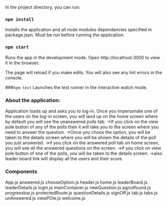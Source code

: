 
In the project directory, you can run:
### `npm install`
Installs the application and all node modules dependancies specified in package.jspn. Must be run before running the application.

### `npm start`

Runs the app in the development mode.
Open http://localhost:3000 to view it in the browser.

The page will reload if you make edits.
You will also see any lint errors in the console.

###`npm test`
Launches the test runner in the interactive watch mode.


### About the application:

Application loads up and asks you to log-in. Once you impersonate one of the users on the log-in screen, you will land up on the home screen where by default you will see the unanswered polls tab. 
->If you click on the view pole button of any of the polls then it will take you to the screen where you need to answer the question. 
->Once you choos the option, you will be taken to the details screen where you will be shown the details of the poll you just answered.
->if you click on the answered poll tab on home screen, you will see all the answered questions on the screen.
->if you click on view pole button of one of the polls, you will be taken to the details screen.
->also leader board link will display all the users and their score.

### Components
App.js
answered.js
chooseOption.js
header.js
home.js
leaderBoard.js
leaderDetails.js
login.js
mainContainer.js
newQuestion.js
pgnotfound.js
progressbar.js
protectedRoute.js
questionDetails.js
signOff.js
tab.js
tabs.js
unAnswered.js
viewPOle.js
welcome.js

